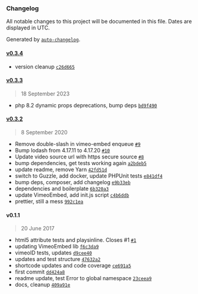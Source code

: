 ### Changelog

All notable changes to this project will be documented in this file. Dates are displayed in UTC.

Generated by [`auto-changelog`](https://github.com/CookPete/auto-changelog).

#### [v0.3.4](https://github.com/ideasonpurpose/wp-vimeo-embed/compare/v0.3.3...v0.3.4)

- version cleanup [`c26d665`](https://github.com/ideasonpurpose/wp-vimeo-embed/commit/c26d66514830e7319f3385d4d96f6a819ca80e75)

#### [v0.3.3](https://github.com/ideasonpurpose/wp-vimeo-embed/compare/v0.3.2...v0.3.3)

> 18 September 2023

- php 8.2 dynamic props deprecations, bump deps [`bd9f490`](https://github.com/ideasonpurpose/wp-vimeo-embed/commit/bd9f490e965c8fa14cbd613d6be2bec5c14d7db6)

#### [v0.3.2](https://github.com/ideasonpurpose/wp-vimeo-embed/compare/v0.1.1...v0.3.2)

> 8 September 2020

- Remove double-slash in vimeo-embed enqueue [`#9`](https://github.com/ideasonpurpose/wp-vimeo-embed/pull/9)
- Bump lodash from 4.17.11 to 4.17.20 [`#10`](https://github.com/ideasonpurpose/wp-vimeo-embed/pull/10)
- Update video source url with https secure source [`#8`](https://github.com/ideasonpurpose/wp-vimeo-embed/pull/8)
- bump dependencies, get tests working again [`a2bdeb5`](https://github.com/ideasonpurpose/wp-vimeo-embed/commit/a2bdeb54ab60100f7674a423fb54d050ca5c3c08)
- update readme, remove Yarn [`42fd51d`](https://github.com/ideasonpurpose/wp-vimeo-embed/commit/42fd51d07d091f7fb6feed99ee8b6875432b461c)
- switch to Guzzle, add docker, update PHPUnit tests [`e841df4`](https://github.com/ideasonpurpose/wp-vimeo-embed/commit/e841df4cf1126d19a071e8a2067db14288635d33)
- bump deps, composer, add changelog [`e9b33eb`](https://github.com/ideasonpurpose/wp-vimeo-embed/commit/e9b33eb9835dba470c0de083f9bd4e8c04141d0b)
- dependencies and boilerplate [`6b320a3`](https://github.com/ideasonpurpose/wp-vimeo-embed/commit/6b320a3b92c79bbda1eec9a597e589a677548fad)
- update VimeoEmbed, add init.js script [`c4b6ddb`](https://github.com/ideasonpurpose/wp-vimeo-embed/commit/c4b6ddb8de1eb1ee8eda40982c8b8d9194b9aa71)
- prettier, still a mess [`992c1ea`](https://github.com/ideasonpurpose/wp-vimeo-embed/commit/992c1eaf587cf5d9b0665e28cae94615856da654)

#### v0.1.1

> 20 June 2017

- html5 attribute tests and playsinline. Closes #1 [`#1`](https://github.com/ideasonpurpose/wp-vimeo-embed/issues/1)
- updating VimeoEmbed lib [`f6c3da9`](https://github.com/ideasonpurpose/wp-vimeo-embed/commit/f6c3da9b62b012479afd27900be527d25ae91844)
- vimeoID tests, updates [`d9cee40`](https://github.com/ideasonpurpose/wp-vimeo-embed/commit/d9cee40c323faf5567bcbe0867adff75b3ea9213)
- updates and test structure [`47632a2`](https://github.com/ideasonpurpose/wp-vimeo-embed/commit/47632a2bbdcc9d43250b2aefcff944cee3fc0ee3)
- shortcode updates and code coverage [`ce691a5`](https://github.com/ideasonpurpose/wp-vimeo-embed/commit/ce691a56b5d8add4069adc5884588c6fbb8c1f27)
- first commit [`dd424a8`](https://github.com/ideasonpurpose/wp-vimeo-embed/commit/dd424a8709222b754a91a125d68a06967826b0dc)
- readme update, test Error to global namespace [`23ceea9`](https://github.com/ideasonpurpose/wp-vimeo-embed/commit/23ceea9e7fc81bd85ab12f58559295cf53111fb9)
- docs, cleanup [`409a91e`](https://github.com/ideasonpurpose/wp-vimeo-embed/commit/409a91ec3d56b0bfc486fef0f689d81b7c8aa7ff)
